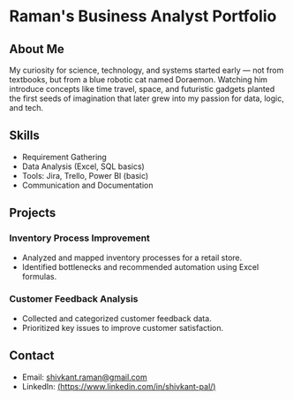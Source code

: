 # Raman's Business Analyst Portfolio

## About Me  
My curiosity for science, technology, and systems started early — not from textbooks, but from a blue robotic cat named Doraemon. Watching him introduce concepts like time travel, space, and futuristic gadgets planted the first seeds of imagination that later grew into my passion for data, logic, and tech.

## Skills  
- Requirement Gathering  
- Data Analysis (Excel, SQL basics)  
- Tools: Jira, Trello, Power BI (basic)  
- Communication and Documentation  

## Projects  
### Inventory Process Improvement  
- Analyzed and mapped inventory processes for a retail store.  
- Identified bottlenecks and recommended automation using Excel formulas.  

### Customer Feedback Analysis  
- Collected and categorized customer feedback data.  
- Prioritized key issues to improve customer satisfaction.

## Contact  
- Email: shivkant.raman@gmail.com  
- LinkedIn: [(https://www.linkedin.com/in/shivkant-pal/)](https://www.linkedin.com/in/shivkant-pal/)
